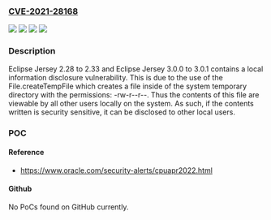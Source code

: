 ### [CVE-2021-28168](https://cve.mitre.org/cgi-bin/cvename.cgi?name=CVE-2021-28168)
![](https://img.shields.io/static/v1?label=Product&message=Eclipse%20Jersey&color=blue)
![](https://img.shields.io/static/v1?label=Version&message=%3E%3D%202.28%20&color=brighgreen)
![](https://img.shields.io/static/v1?label=Vulnerability&message=CWE-378%3A%20Creation%20of%20Temporary%20File%20With%20Insecure%20Permissions&color=brighgreen)
![](https://img.shields.io/static/v1?label=Vulnerability&message=CWE-379%3A%20Creation%20of%20Temporary%20File%20in%20Directory%20with%20Insecure%20Permissions&color=brighgreen)

### Description

Eclipse Jersey 2.28 to 2.33 and Eclipse Jersey 3.0.0 to 3.0.1 contains a local information disclosure vulnerability. This is due to the use of the File.createTempFile which creates a file inside of the system temporary directory with the permissions: -rw-r--r--. Thus the contents of this file are viewable by all other users locally on the system. As such, if the contents written is security sensitive, it can be disclosed to other local users.

### POC

#### Reference
- https://www.oracle.com/security-alerts/cpuapr2022.html

#### Github
No PoCs found on GitHub currently.

